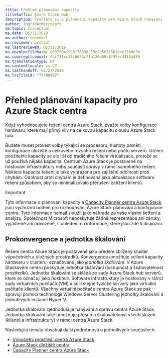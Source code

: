 ```yaml
---
title: Přehled plánování kapacity
titleSuffix: Azure Stack Hub
description: Přečtěte si o plánování kapacity pro Azure Stack nasazení centra.
author: IngridAtMicrosoft
ms.topic: conceptual
ms.date: 05/31/2019
ms.author: inhenkel
ms.reviewer: prchint
ms.lastreviewed: 05/31/2019
ms.openlocfilehash: e097904f990f76898253e2d56115b10ce230de36
ms.sourcegitcommit: 4ac711ec37c6653c71b126d09c1f93ec4215a489
ms.translationtype: MT
ms.contentlocale: cs-CZ
ms.lasthandoff: 02/27/2020
ms.locfileid: "77700982"
---
```

# <a name="capacity-planning-for-azure-stack-hub-overview"></a>Přehled plánování kapacity pro Azure Stack centra

Když vyhodnocujete řešení centra Azure Stack, zvažte volby konfigurace hardwaru, které mají přímý vliv na celkovou kapacitu cloudu Azure Stack hub.

Budete muset provést volby týkající se procesoru, hustoty paměti, konfigurace úložiště a celkového rozsahu řešení nebo počtu serverů. Určení použitelné kapacity se ale liší od tradičního řešení virtualizace, protože se už používá nějaká kapacita. Centrum Azure Stack je postavené na hostování infrastruktury nebo součástí správy v rámci samotného řešení. Některá kapacita řešení je také vyhrazena pro zajištění odolnosti proti chybám. Odolnost proti chybám je definovaná jako aktualizace softwaru řešení způsobem, aby se minimalizovalo přerušení zatížení klientů.

> [!IMPORTANT]
> Tyto informace o plánování kapacity a [Capacity Planner centra Azure Stack](https://aka.ms/azstackcapacityplanner) jsou výchozím bodem pro rozhodování Azure Stack plánování a konfigurace centra. Tyto informace nemají sloužit jako náhrada za vaše vlastní šetření a analýzu. Společnost Microsoft neposkytuje žádné reprezentace ani záruky, vyjádřené ani odvozené, s ohledem na informace, které jsou zde k dispozici.

## <a name="hyperconvergence-and-the-scale-unit"></a>Prokonvergence a jednotka škálování
Řešení centra Azure Stack je postavené jako předem sblížený cluster výpočetních a úložných prostředků. Konvergence umožňuje sdílení kapacity hardwaru v clusteru, označované jako *jednotka škálování*. V Azure Stackovém centru poskytuje jednotka škálování dostupnost a škálovatelnost prostředků. Jednotka škálování se skládá ze sady Azure Stack hub serverů, které se označují jako *hostitelé*. Software infrastruktury je hostovaný v rámci sady virtuálních počítačů (VM) a sdílí stejné fyzické servery jako virtuální počítače klientů. Všechny virtuální počítače centra Azure Stack se pak spravují pomocí technologií Windows Server Clustering jednotky škálování a jednotlivých instancí Hyper-V.

Jednotka škálování zjednodušuje nabývání a správu centra Azure Stack. Jednotka škálování také umožňuje přesun a škálovatelnost všech služeb (klientů a infrastruktury) v rámci centra Azure Stack.

Následující témata obsahují další podrobnosti o jednotlivých součástech:

- [Výpočetní prostředí centra Azure Stack](azure-stack-capacity-planning-compute.md)
- [Azure Stack úložiště centra](azure-stack-capacity-planning-storage.md)
- [Capacity Planner centra Azure Stack](azure-stack-capacity-planner.md)
